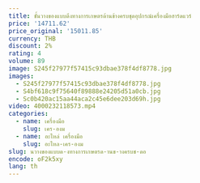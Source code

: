 ```yaml
---
title: ชั้นวางของแบบดึงทางการเกษตรด้านข้างครบชุดอุปกรณ์เครื่องมือฮาร์ดแวร์
price: '14711.62'
price_original: '15011.85'
currency: THB
discount: 2%
rating: 4
volume: 89
image: S245f27977f57415c93dbae378f4df8778.jpg
images:
  - S245f27977f57415c93dbae378f4df8778.jpg
  - S4bf618c9f75640f89888e24205d51a0cb.jpg
  - Sc0b420ac15aa44aca2c45e6dee203d69h.jpg
video: 4000232118573.mp4
categories:
  - name: เครื่องมือ
    slug: เคร-องม
  - name: อะไหล่ เครื่องมือ
    slug: อะไหล-เคร-องม
slug: นวางของแบบด-งทางการเกษตรด-านข-างครบช-ดอ
encode: oF2k5xy
lang: th
---
```

  